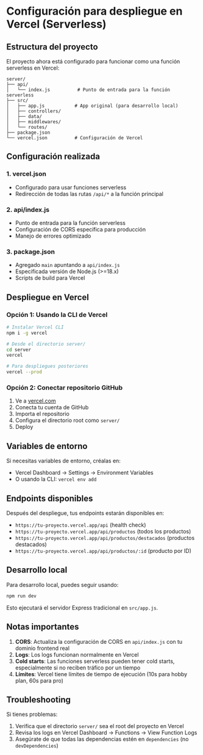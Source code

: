 # Configuración para despliegue en Vercel (Serverless)

## Estructura del proyecto

El proyecto ahora está configurado para funcionar como una función serverless en Vercel:

```
server/
├── api/
│   └── index.js          # Punto de entrada para la función serverless
├── src/
│   ├── app.js           # App original (para desarrollo local)
│   ├── controllers/
│   ├── data/
│   ├── middlewares/
│   └── routes/
├── package.json
└── vercel.json          # Configuración de Vercel
```

## Configuración realizada

### 1. vercel.json
- Configurado para usar funciones serverless
- Redirección de todas las rutas `/api/*` a la función principal

### 2. api/index.js
- Punto de entrada para la función serverless
- Configuración de CORS específica para producción
- Manejo de errores optimizado

### 3. package.json
- Agregado `main` apuntando a `api/index.js`
- Especificada versión de Node.js (>=18.x)
- Scripts de build para Vercel

## Despliegue en Vercel

### Opción 1: Usando la CLI de Vercel
```bash
# Instalar Vercel CLI
npm i -g vercel

# Desde el directorio server/
cd server
vercel

# Para despliegues posteriores
vercel --prod
```

### Opción 2: Conectar repositorio GitHub
1. Ve a [vercel.com](https://vercel.com)
2. Conecta tu cuenta de GitHub
3. Importa el repositorio
4. Configura el directorio root como `server/`
5. Deploy

## Variables de entorno

Si necesitas variables de entorno, créalas en:
- Vercel Dashboard → Settings → Environment Variables
- O usando la CLI: `vercel env add`

## Endpoints disponibles

Después del despliegue, tus endpoints estarán disponibles en:
- `https://tu-proyecto.vercel.app/api` (health check)
- `https://tu-proyecto.vercel.app/api/productos` (todos los productos)
- `https://tu-proyecto.vercel.app/api/productos/destacados` (productos destacados)
- `https://tu-proyecto.vercel.app/api/productos/:id` (producto por ID)

## Desarrollo local

Para desarrollo local, puedes seguir usando:
```bash
npm run dev
```

Esto ejecutará el servidor Express tradicional en `src/app.js`.

## Notas importantes

1. **CORS**: Actualiza la configuración de CORS en `api/index.js` con tu dominio frontend real
2. **Logs**: Los logs funcionan normalmente en Vercel
3. **Cold starts**: Las funciones serverless pueden tener cold starts, especialmente si no reciben tráfico por un tiempo
4. **Límites**: Vercel tiene límites de tiempo de ejecución (10s para hobby plan, 60s para pro)

## Troubleshooting

Si tienes problemas:
1. Verifica que el directorio `server/` sea el root del proyecto en Vercel
2. Revisa los logs en Vercel Dashboard → Functions → View Function Logs
3. Asegúrate de que todas las dependencias estén en `dependencies` (no `devDependencies`)